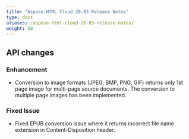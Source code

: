 ```yaml
---
title: "Aspose.HTML Cloud 20.03 Release Notes"
type: docs
aliases: /aspose-html-cloud-20-03-release-notes/
weight: 50
---
```


## **API changes**
### **Enhancement**
- Conversion to image formats (JPEG, BMP, PNG, GIF) returns only 1st page image for multi-page source documents. The conversion to multiple page images has been implemented.
### **Fixed Issue**
- Fixed EPUB conversion issue where it returns incorrect file name extension in Content-Disposition header.
